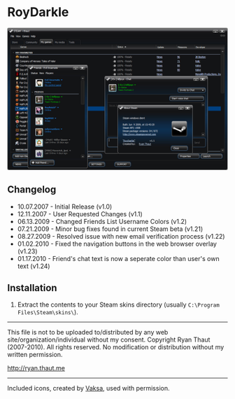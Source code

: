 # RoyDarkle

![Preview](Preview.jpg?raw=true)

## Changelog

- 10.07.2007 - Initial Release (v1.0)
- 12.11.2007 - User Requested Changes (v1.1)
- 06.13.2009 - Changed Friends List Username Colors (v1.2)
- 07.21.2009 - Minor bug fixes found in current Steam beta (v1.21)
- 08.27.2009 - Resolved issue with new email verification process (v1.22)
- 01.02.2010 - Fixed the navigation buttons in the web browser overlay (v1.23)
- 01.17.2010 - Friend's chat text is now a seperate color than user's own text (v1.24)

## Installation

1. Extract the contents to your Steam skins directory (usually `C:\Program Files\Steam\skins\`).

- - -

This file is not to be uploaded to/distributed by any web site/organization/individual without my consent.
Copyright Ryan Thaut (2007-2010). All rights reserved. No modification or distribution without my written permission.

<http://ryan.thaut.me>

- - -

Included icons, created by [Vaksa](http://vaksa.deviantart.com), used with permission.
